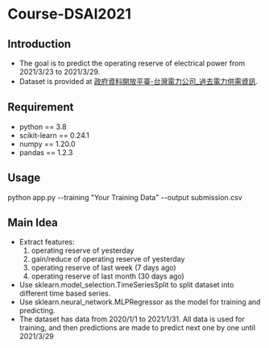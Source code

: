 # Course-DSAI2021

## Introduction
* The goal is to predict the operating reserve of electrical power from 2021/3/23 to 2021/3/29.
* Dataset is provided at [政府資料開放平臺-台灣電力公司_過去電力供需資訊](https://data.gov.tw/dataset/19995).

## Requirement
* python == 3.8
* scikit-learn == 0.24.1
* numpy == 1.20.0
* pandas == 1.2.3

## Usage
python app.py --training "Your Training Data" --output submission.csv

## Main Idea
* Extract features:
  1. operating reserve of yesterday
  2. gain/reduce of operating reserve of yesterday
  3. operating reserve of last week (7 days ago)
  4. operating reserve of last month (30 days ago)
* Use sklearn.model_selection.TimeSeriesSplit to split dataset into different time based series.
* Use sklearn.neural_network.MLPRegressor as the model for training and predicting.
* The dataset has data from 2020/1/1 to 2021/1/31. All data is used for training, and then predictions are made to predict next one by one until 2021/3/29
